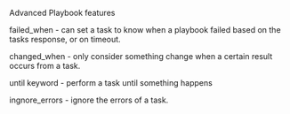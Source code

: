 Advanced Playbook features

failed_when - can set a task to know when a playbook failed based on the tasks response, or on timeout.

changed_when - only consider something change when a certain result occurs from a task.

until keyword - perform a task until something happens

ingnore_errors - ignore the errors of a task.
